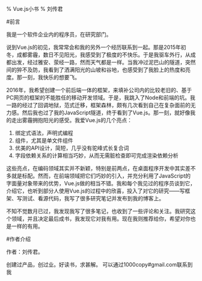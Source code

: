 % Vue.js小书
% 刘传君


#前言

我是一个软件企业内的程序员，在研究部门。

说到Vue.js的初见，我常常会和我的另外一个经历联系到一起。那是2015年初冬，成都雾霾，数日不见阳光，我感受到了极度的不快乐。于是我驱车外行，从成都出发，经过雅安、荥经一路，然而天气都是一样。当我冲过泥巴山的隧道，突然间的猝不及防，我看到了洒满阳光的山坡和谷地，也感受到了我脸上的热度和亮度。那一刻，我快乐的想要飞。

2016年，我希望创建一个前后端一体的框架，来填补公司内的比较老旧的、基于PC网页的框架的不能胜任的移动开发领域。于是，我跳入了Node和前端的坑。我一路的经过了回调地狱，范式迁移，框架森林，颇有几次看到自己在复杂面前的无力感。然后我也过了我的JavaScript隧道，终于看到了Vue.js。那一刻，就好像我的走出雾霾拥抱阳光的感受。我爱Vue.js的几个亮点：

1. 绑定式语法，声明式编程
2. 组件，尤其是单文件组件
3. 优美的API设计，简短，几乎没有驼峰式长复合词
4. 字段依赖关系的计算相当巧妙，从而无需脏检查即可完成渲染依赖分析

这些亮点，在编码领域其实并不新颖，特别是前两点，在桌面程序开发中其实差不多就是标配。然而，在前端领域把它们巧妙的引入，并充分利用了JavaScript的字面量对象带来的优势，Vue.js做的相当不错。我和每个我见过的程序员谈到它，介绍它，也听到部分人使用Vue.js的过程中的欣喜，投入了对它的研究——写框架、写测试、看源代码，我写了很多研究笔记并发布到我的博客上。

不知不觉数月已过，我发现我写了很多笔记，也收到了一些评论和关注。我研究这个领域，并且决定最后成书，我发现它对我有用。现在我则推荐给你，希望对你也是一样的有用。

#作者介绍

作者：刘传君。

创建过产品，创过业。好读书，求甚解。
可以通过1000copy#gmail.com联系到我